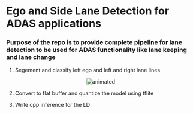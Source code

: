 # Ego and Side Lane Detection for ADAS applications
### Purpose of the repo is to provide complete pipeline for lane detection to be used for ADAS functionality like lane keeping and lane change
1) Segement and classify left ego and left and right lane lines
  <p align="center">
    <img src="https://user-images.githubusercontent.com/22799415/109520292-5b520e80-7aac-11eb-982d-0ff7c8d0ab9e.gif" alt="animated" />
  </p>

2) Convert to flat buffer and quantize the model using tflite 

4) Write cpp inference for the LD
